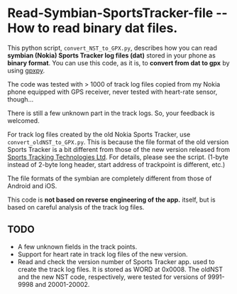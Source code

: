 # Read-Symbian-SportsTracker-file -- How to read binary dat files.
 This python script, `convert_NST_to_GPX.py`, describes how you can read **symbian (Nokia) Sports Tracker log files (dat)** stored 
in your phone as **binary format**.  You can use this code, as it is, to **convert from dat to gpx** by using [gpxpy](https://github.com/tkrajina/gpxpy).

 The code was tested with > 1000 of track log files copied from my Nokia phone equipped 
with GPS receiver, never tested with heart-rate sensor, though...

 There is still a few unknown part in the track logs.  So, your feedback is welcomed.

 For track log files created by the old Nokia Sports Tracker, use `convert_oldNST_to_GPX.py`. 
This is because the file format of the old version Sports Tracker is a bit different from those 
of the new version released from [Sports Tracking Technologies Ltd](http://www.sports-tracker.com/).  For details, please see 
the script.  (1-byte instead of 2-byte long header, start address of trackpoint is different, 
etc.)

 The file formats of the symbian are completely different from those of Android and iOS.

 This code is **not based on reverse engineering of the app.** itself, but is based on careful analysis of the track log files.
 
## TODO
- A few unknown fields in the track points.
- Support for heart rate in track log files of the new version.
- Read and check the version number of Sports Tracker app. used to create the track log files.  It is stored as WORD at 0x0008.
The oldNST and the new NST code, respectively, were tested for versions of 9991-9998 and 20001-20002.
